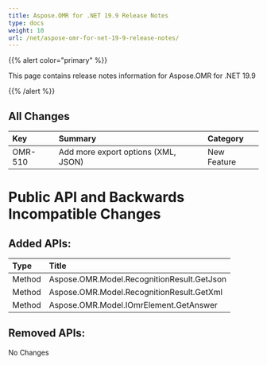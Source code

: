 ```yaml
---
title: Aspose.OMR for .NET 19.9 Release Notes
type: docs
weight: 10
url: /net/aspose-omr-for-net-19-9-release-notes/
---
```


{{% alert color="primary" %}} 

This page contains release notes information for Aspose.OMR for .NET 19.9

{{% /alert %}} 
## **All Changes**


|**Key**|**Summary**|**Category**|
| :- | :- | :- |
|OMR-510|Add more export options (XML, JSON)|New Feature|
# **Public API and Backwards Incompatible Changes**
## **Added APIs:**

|**Type**|**Title**|
| :- | :- |
|Method|Aspose.OMR.Model.RecognitionResult.GetJson|
|Method|Aspose.OMR.Model.RecognitionResult.GetXml|
|Method|Aspose.OMR.Model.IOmrElement.GetAnswer|
## **Removed APIs:**
No Changes

